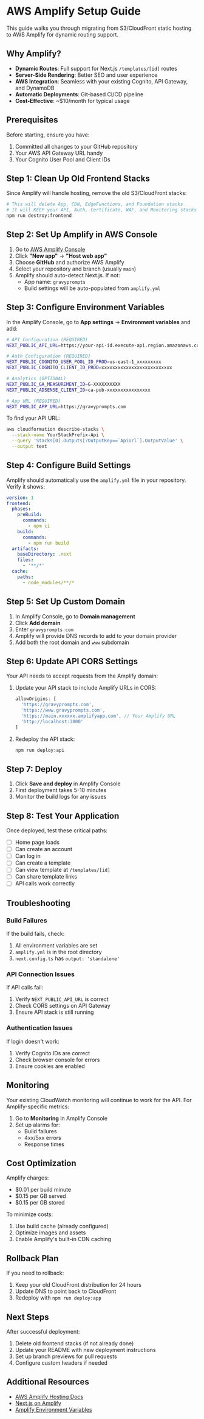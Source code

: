 # AWS Amplify Setup Guide

This guide walks you through migrating from S3/CloudFront static hosting to AWS Amplify for dynamic routing support.

## Why Amplify?

- **Dynamic Routes**: Full support for Next.js `/templates/[id]` routes
- **Server-Side Rendering**: Better SEO and user experience
- **AWS Integration**: Seamless with your existing Cognito, API Gateway, and DynamoDB
- **Automatic Deployments**: Git-based CI/CD pipeline
- **Cost-Effective**: ~$10/month for typical usage

## Prerequisites

Before starting, ensure you have:
1. Committed all changes to your GitHub repository
2. Your AWS API Gateway URL handy
3. Your Cognito User Pool and Client IDs

## Step 1: Clean Up Old Frontend Stacks

Since Amplify will handle hosting, remove the old S3/CloudFront stacks:

```bash
# This will delete App, CDN, EdgeFunctions, and Foundation stacks
# It will KEEP your API, Auth, Certificate, WAF, and Monitoring stacks
npm run destroy:frontend
```

## Step 2: Set Up Amplify in AWS Console

1. Go to [AWS Amplify Console](https://console.aws.amazon.com/amplify/)
2. Click **"New app"** → **"Host web app"**
3. Choose **GitHub** and authorize AWS Amplify
4. Select your repository and branch (usually `main`)
5. Amplify should auto-detect Next.js. If not:
   - App name: `gravyprompts`
   - Build settings will be auto-populated from `amplify.yml`

## Step 3: Configure Environment Variables

In the Amplify Console, go to **App settings** → **Environment variables** and add:

```bash
# API Configuration (REQUIRED)
NEXT_PUBLIC_API_URL=https://your-api-id.execute-api.region.amazonaws.com/production

# Auth Configuration (REQUIRED)
NEXT_PUBLIC_COGNITO_USER_POOL_ID_PROD=us-east-1_xxxxxxxxx
NEXT_PUBLIC_COGNITO_CLIENT_ID_PROD=xxxxxxxxxxxxxxxxxxxxxxxxxx

# Analytics (OPTIONAL)
NEXT_PUBLIC_GA_MEASUREMENT_ID=G-XXXXXXXXXX
NEXT_PUBLIC_ADSENSE_CLIENT_ID=ca-pub-xxxxxxxxxxxxxxxx

# App URL (REQUIRED)
NEXT_PUBLIC_APP_URL=https://gravyprompts.com
```

To find your API URL:
```bash
aws cloudformation describe-stacks \
  --stack-name YourStackPrefix-Api \
  --query 'Stacks[0].Outputs[?OutputKey==`ApiUrl`].OutputValue' \
  --output text
```

## Step 4: Configure Build Settings

Amplify should automatically use the `amplify.yml` file in your repository. Verify it shows:

```yaml
version: 1
frontend:
  phases:
    preBuild:
      commands:
        - npm ci
    build:
      commands:
        - npm run build
  artifacts:
    baseDirectory: .next
    files:
      - '**/*'
  cache:
    paths:
      - node_modules/**/*
```

## Step 5: Set Up Custom Domain

1. In Amplify Console, go to **Domain management**
2. Click **Add domain**
3. Enter `gravyprompts.com`
4. Amplify will provide DNS records to add to your domain provider
5. Add both the root domain and `www` subdomain

## Step 6: Update API CORS Settings

Your API needs to accept requests from the Amplify domain:

1. Update your API stack to include Amplify URLs in CORS:
   ```typescript
   allowOrigins: [
     'https://gravyprompts.com',
     'https://www.gravyprompts.com',
     'https://main.xxxxxx.amplifyapp.com', // Your Amplify URL
     'http://localhost:3000'
   ]
   ```

2. Redeploy the API stack:
   ```bash
   npm run deploy:api
   ```

## Step 7: Deploy

1. Click **Save and deploy** in Amplify Console
2. First deployment takes 5-10 minutes
3. Monitor the build logs for any issues

## Step 8: Test Your Application

Once deployed, test these critical paths:

- [ ] Home page loads
- [ ] Can create an account
- [ ] Can log in
- [ ] Can create a template
- [ ] Can view template at `/templates/[id]`
- [ ] Can share template links
- [ ] API calls work correctly

## Troubleshooting

### Build Failures

If the build fails, check:
1. All environment variables are set
2. `amplify.yml` is in the root directory
3. `next.config.ts` has `output: 'standalone'`

### API Connection Issues

If API calls fail:
1. Verify `NEXT_PUBLIC_API_URL` is correct
2. Check CORS settings on API Gateway
3. Ensure API stack is still running

### Authentication Issues

If login doesn't work:
1. Verify Cognito IDs are correct
2. Check browser console for errors
3. Ensure cookies are enabled

## Monitoring

Your existing CloudWatch monitoring will continue to work for the API. For Amplify-specific metrics:

1. Go to **Monitoring** in Amplify Console
2. Set up alarms for:
   - Build failures
   - 4xx/5xx errors
   - Response times

## Cost Optimization

Amplify charges:
- $0.01 per build minute
- $0.15 per GB served
- $0.15 per GB stored

To minimize costs:
1. Use build cache (already configured)
2. Optimize images and assets
3. Enable Amplify's built-in CDN caching

## Rollback Plan

If you need to rollback:
1. Keep your old CloudFront distribution for 24 hours
2. Update DNS to point back to CloudFront
3. Redeploy with `npm run deploy:app`

## Next Steps

After successful deployment:
1. Delete old frontend stacks (if not already done)
2. Update your README with new deployment instructions
3. Set up branch previews for pull requests
4. Configure custom headers if needed

## Additional Resources

- [AWS Amplify Hosting Docs](https://docs.aws.amazon.com/amplify/latest/userguide/welcome.html)
- [Next.js on Amplify](https://docs.aws.amazon.com/amplify/latest/userguide/ssr-nextjs.html)
- [Amplify Environment Variables](https://docs.aws.amazon.com/amplify/latest/userguide/environment-variables.html)